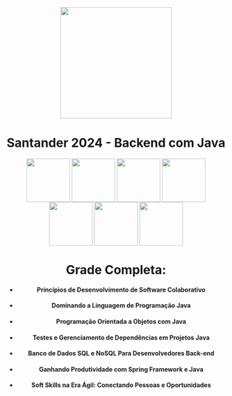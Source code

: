 <div align="center">
  <img src=https://hermes.dio.me/tracks/a039b34c-7aa8-4a3d-b765-07c8c837f67a.png height="256" width="256">
  <h1><strong>Santander 2024 - Backend com Java</strong></h1>
</div>
<div align="center">
  <img align="center" src=https://cdn-icons-png.flaticon.com/512/226/226777.png height="100" width="100">
  <img align="center" src=https://forge.univ-lyon1.fr/uploads/-/system/project/avatar/16855/Staruml_logo.png height="100" width="100">
  <img align="center" src=https://miro.medium.com/v2/resize:fit:450/1*kbSGIVukG6lL7JtAa9wiDA.png height="100" width="100">
  <img align="center" src=https://junit.org/junit5/assets/img/junit5-logo.png height="100" width="100">
  <img align="center" src=https://cdn-icons-png.flaticon.com/512/4492/4492311.png height="100" width="100">
  <img align="center" src=https://cdn.icon-icons.com/icons2/2415/PNG/512/mongodb_original_wordmark_logo_icon_146425.png height="100" width="100">
  <img align="center" src=https://static-00.iconduck.com/assets.00/spring-icon-256x256-2efvkvky.png height="100" width="100">
</div>
<div align="center">
  <h1><strong>Grade Completa:</strong></h1>
  <ul>
    <li><h4>Princípios de Desenvolvimento de Software Colaborativo</h4></li>
    <li><h4>Dominando a Linguagem de Programação Java</h4></li>
    <li><h4>Programação Orientada a Objetos com Java</h4></li>
    <li><h4>Testes e Gerenciamento de Dependências em Projetos Java</h4></li>
    <li><h4>Banco de Dados SQL e NoSQL Para Desenvolvedores Back-end</h4></li>
    <li><h4>Ganhando Produtividade com Spring Framework e Java</h4></li>
    <li><h4>Soft Skills na Era Ágil: Conectando Pessoas e Oportunidades</h4></li>
  </ul>
</div>

